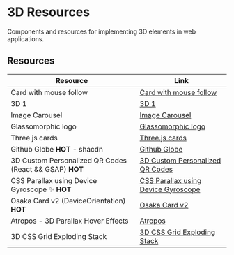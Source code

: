 # 3D Resources

Components and resources for implementing 3D elements in web applications.

## Resources

| Resource | Link |
|---|---|
| Card with mouse follow | [Card with mouse follow](https://codepen.io/lembitk/pen/EVmqmY) |
| 3D 1 | [3D 1](https://codepen.io/yotman/pen/VEzXJp) |
| Image Carousel | [Image Carousel](https://codepen.io/hoanghien0410/pen/MMPaqm) |
| Glassomorphic logo | [Glassomorphic logo](https://codepen.io/konstantindenerz/pen/VwoEJqP) |
| Three.js cards | [Three.js cards](https://codepen.io/smcnally000/pen/eYqXWyJ) |
| Github Globe **HOT** - shacdn | [Github Globe](https://ui.aceternity.com/components/github-globe) |
| 3D Custom Personalized QR Codes (React && GSAP) **HOT** | [3D Custom Personalized QR Codes](https://codepen.io/jh3y/pen/NWwROzx) |
| CSS Parallax using Device Gyroscope ✨ **HOT** | [CSS Parallax using Device Gyroscope](https://codepen.io/jh3y/pen/eYEwrGb) |
| Osaka Card v2 (DeviceOrientation) **HOT** | [Osaka Card v2](https://codepen.io/jh3y/pen/jORQyzZ) |
| Atropos - 3D Parallax Hover Effects | [Atropos](https://atroposjs.com/) |
| 3D CSS Grid Exploding Stack | [3D CSS Grid Exploding Stack](https://codepen.io/jh3y/pen/gbORRrg) | 